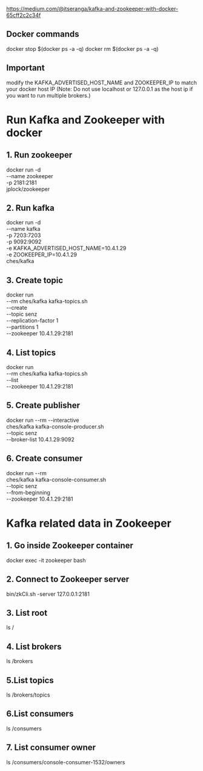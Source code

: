 https://medium.com/@itseranga/kafka-and-zookeeper-with-docker-65cff2c2c34f

## Docker commands
docker stop $(docker ps -a -q)
docker rm $(docker ps -a -q)

## Important
modify the KAFKA_ADVERTISED_HOST_NAME and ZOOKEEPER_IP to match your docker host IP (Note: Do not use localhost or 127.0.0.1 as the host ip if you want to run multiple brokers.)


# Run Kafka and Zookeeper with docker

## 1. Run zookeeper
docker run -d \
--name zookeeper \
-p 2181:2181 \
jplock/zookeeper

## 2. Run kafka
docker run -d \
--name kafka \
-p 7203:7203 \
-p 9092:9092 \
-e KAFKA_ADVERTISED_HOST_NAME=10.4.1.29 \
-e ZOOKEEPER_IP=10.4.1.29 \
ches/kafka

## 3. Create topic
docker run \
--rm ches/kafka kafka-topics.sh \
--create \
--topic senz \
--replication-factor 1 \
--partitions 1 \
--zookeeper 10.4.1.29:2181

## 4. List topics
docker run \
--rm ches/kafka kafka-topics.sh \
--list \
--zookeeper 10.4.1.29:2181

## 5. Create publisher
docker run --rm --interactive \
ches/kafka kafka-console-producer.sh \
--topic senz \
--broker-list 10.4.1.29:9092

## 6. Create consumer
docker run --rm \
ches/kafka kafka-console-consumer.sh \
--topic senz \
--from-beginning \
--zookeeper 10.4.1.29:2181


# Kafka related data in Zookeeper
## 1. Go inside Zookeeper container
docker exec -it zookeeper bash
## 2. Connect to Zookeeper server
bin/zkCli.sh -server 127.0.0.1:2181

## 3. List root
ls /

## 4. List brokers
ls /brokers

## 5.List topics
ls /brokers/topics

## 6.List consumers
ls /consumers

## 7. List consumer owner
ls /consumers/console-consumer-1532/owners

